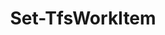 ﻿---
title: Set-TfsWorkItem
breadcrumbs: [ "WorkItem" ]
parent: "WorkItem"
description: "Sets the contents of one or more work items."
remarks: 
parameterSets: 
  "_All_": [ Area, AssignedTo, BoardColumn, BoardColumnDone, BoardLane, BypassRules, Collection, Description, Fields, Iteration, Passthru, Priority, Project, Reason, State, Tags, Team, Title, ValueArea, WorkItem, WorkItemType ] 
  "__AllParameterSets":  
    WorkItem: 
      type: "object"  
      position: "0"  
    Area: 
      type: "string"  
    AssignedTo: 
      type: "object"  
    BoardColumn: 
      type: "string"  
    BoardColumnDone: 
      type: "bool"  
    BoardLane: 
      type: "string"  
    BypassRules: 
      type: "SwitchParameter"  
    Collection: 
      type: "object"  
    Description: 
      type: "string"  
    Fields: 
      type: "Hashtable"  
    Iteration: 
      type: "string"  
    Passthru: 
      type: "SwitchParameter"  
    Priority: 
      type: "int"  
    Project: 
      type: "object"  
    Reason: 
      type: "string"  
    State: 
      type: "string"  
    Tags: 
      type: "string[]"  
    Team: 
      type: "object"  
    Title: 
      type: "string"  
    ValueArea: 
      type: "string"  
    WorkItemType: 
      type: "string" 
parameters: 
  - name: "WorkItem" 
    description: "Specifies a work item. Valid values are the work item ID or an instance of Microsoft.TeamFoundation.WorkItemTracking.WebApi.Models.WorkItem." 
    globbing: false 
    pipelineInput: "true (ByValue)" 
    position: 0 
    type: "object" 
    aliases: [ id ] 
  - name: "id" 
    description: "Specifies a work item. Valid values are the work item ID or an instance of Microsoft.TeamFoundation.WorkItemTracking.WebApi.Models.WorkItem.This is an alias of the WorkItem parameter." 
    globbing: false 
    pipelineInput: "true (ByValue)" 
    position: 0 
    type: "object" 
    aliases: [ id ] 
  - name: "Title" 
    description: "Specifies the title of the work item." 
    globbing: false 
    type: "string" 
  - name: "Description" 
    description: "Specifies the description of the work item." 
    globbing: false 
    type: "string" 
  - name: "Area" 
    description: "Specifies the area path of the work item." 
    globbing: false 
    type: "string" 
  - name: "Iteration" 
    description: "Specifies the iteration path of the work item." 
    globbing: false 
    type: "string" 
  - name: "WorkItemType" 
    description: "Specifies the work item type of the work item." 
    globbing: false 
    type: "string" 
    aliases: [ Type ] 
  - name: "Type" 
    description: "Specifies the work item type of the work item.This is an alias of the WorkItemType parameter." 
    globbing: false 
    type: "string" 
    aliases: [ Type ] 
  - name: "AssignedTo" 
    description: "Specifies the user this work item is assigned to." 
    globbing: false 
    type: "object" 
  - name: "State" 
    description: "Specifies the state of the work item." 
    globbing: false 
    type: "string" 
  - name: "Reason" 
    description: "Specifies the reason (field 'System.Reason') of the work item." 
    globbing: false 
    type: "string" 
  - name: "ValueArea" 
    description: "Specifies the Value Area of the work item." 
    globbing: false 
    type: "string" 
  - name: "BoardColumn" 
    description: "Specifies the board column of the work item." 
    globbing: false 
    type: "string" 
  - name: "BoardColumnDone" 
    description: "Specifies whether the work item is in the sub-column Doing or Done in a board." 
    globbing: false 
    type: "bool" 
    defaultValue: "False" 
  - name: "BoardLane" 
    description: "Specifies the board lane of the work item" 
    globbing: false 
    type: "string" 
  - name: "Priority" 
    description: "Specifies the priority of the work item." 
    globbing: false 
    type: "int" 
    defaultValue: "0" 
  - name: "Tags" 
    description: "Specifies the tags of the work item." 
    globbing: false 
    type: "string[]" 
  - name: "Fields" 
    description: "Specifies the names and the corresponding values for the fields to be set in the work item and whose values were not supplied in the other arguments to this cmdlet." 
    globbing: false 
    type: "Hashtable" 
  - name: "BypassRules" 
    description: "Bypasses any rule validation when saving the work item. Use it with caution, as this may leave the work item in an invalid state." 
    globbing: false 
    type: "SwitchParameter" 
    defaultValue: "False" 
  - name: "Team" 
    description: "Specifies the name of the Team, its ID (a GUID), or a Microsoft.TeamFoundation.Core.WebApi.WebApiTeam object to connect to. When omitted, it defaults to the connection set by Connect-TfsTeam (if any). For more details, see the Get-TfsTeam cmdlet." 
    globbing: false 
    type: "object" 
  - name: "Project" 
    description: "Specifies the name of the Team Project, its ID (a GUID), or a Microsoft.TeamFoundation.Core.WebApi.TeamProject object to connect to. When omitted, it defaults to the connection set by Connect-TfsTeamProject (if any). For more details, see the Get-TfsTeamProject cmdlet." 
    globbing: false 
    type: "object" 
  - name: "Collection" 
    description: "Specifies the URL to the Team Project Collection or Azure DevOps Organization to connect to, a TfsTeamProjectCollection object (Windows PowerShell only), or a VssConnection object. You can also connect to an Azure DevOps Services organizations by simply providing its name instead of the full URL. For more details, see the Get-TfsTeamProjectCollection cmdlet. When omitted, it defaults to the connection set by Connect-TfsTeamProjectCollection (if any)." 
    globbing: false 
    type: "object" 
  - name: "Passthru" 
    description: "Returns the results of the command. By default, this cmdlet does not generate any output." 
    globbing: false 
    type: "SwitchParameter" 
    defaultValue: "False"
inputs: 
  - type: "System.Object" 
    description: "Specifies a work item. Valid values are the work item ID or an instance of Microsoft.TeamFoundation.WorkItemTracking.WebApi.Models.WorkItem."
outputs: 
  - type: "Microsoft.TeamFoundation.WorkItemTracking.WebApi.Models.WorkItem" 
    description: 
notes: 
relatedLinks: 
  - text: "Online Version:" 
    uri: "https://tfscmdlets.dev/Cmdlets/WorkItem/Set-TfsWorkItem"
aliases: 
examples: 
---
